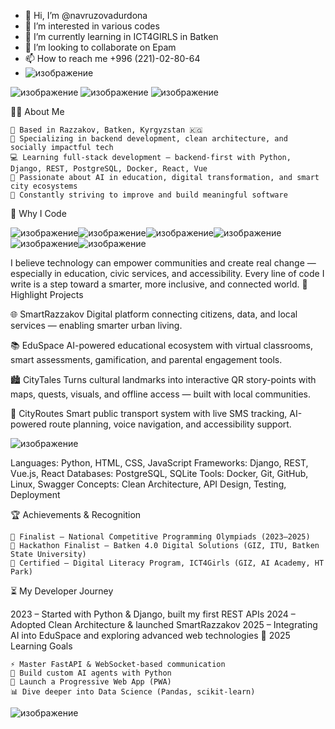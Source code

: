 - 👋 Hi, I’m @navruzovadurdona
- 👀 I’m interested in various codes
- 🌱 I’m currently learning in ICT4GIRLS in Batken
- 💞️ I’m looking to collaborate on Epam
- 📫 How to reach me +996 (221)-02-80-64
- 
  ![изображение](https://github.com/user-attachments/assets/8d087ccd-5a61-4734-8e94-36565de7556f)



<!---
navruzovadurdona/navruzovadurdona is a ✨ special ✨ repository because its `README.md` (this file) appears on your GitHub profile.
You can click the Preview link to take a look at your changes.
--->
![изображение](https://github.com/user-attachments/assets/604bf119-c37b-4da8-929f-13f67939acfd)
![изображение](https://github.com/user-attachments/assets/011a3cc7-6553-4333-9ed7-cdca0cde7666) ![изображение](https://github.com/user-attachments/assets/e9780649-2603-4fae-9594-f39e1680d19f)



👨‍💻 About Me

    📍 Based in Razzakov, Batken, Kyrgyzstan 🇰🇬
    🔧 Specializing in backend development, clean architecture, and socially impactful tech
    💻 Learning full-stack development — backend-first with Python, Django, REST, PostgreSQL, Docker, React, Vue
    🤖 Passionate about AI in education, digital transformation, and smart city ecosystems
    🚀 Constantly striving to improve and build meaningful software

🌱 Why I Code

![изображение](https://github.com/user-attachments/assets/60b76fe8-9912-41c2-970e-a5f4cf7590f1)![изображение](https://github.com/user-attachments/assets/2f5d4ca0-0a2d-47fd-b465-2cfdde398303)![изображение](https://github.com/user-attachments/assets/39ba3b99-a9da-46cc-9179-55ac965896b2)![изображение](https://github.com/user-attachments/assets/ea084c9c-9e1d-4894-8c8d-9c5f6d64d8c0)![изображение](https://github.com/user-attachments/assets/344b21b1-406e-4e01-9f17-ca028ee730b8)![изображение](https://github.com/user-attachments/assets/ab8e79c6-d10c-4fdb-b8f3-0c5cf9c491a6)






I believe technology can empower communities and create real change — especially in education, civic services, and accessibility.
Every line of code I write is a step toward a smarter, more inclusive, and connected world.
🚀 Highlight Projects

🌐 SmartRazzakov
Digital platform connecting citizens, data, and local services — enabling smarter urban living.

📚 EduSpace
AI-powered educational ecosystem with virtual classrooms, smart assessments, gamification, and parental engagement tools.

🏙 CityTales
Turns cultural landmarks into interactive QR story-points with maps, quests, visuals, and offline access — built with local communities.

🚌 CityRoutes
Smart public transport system with live SMS tracking, AI-powered route planning, voice navigation, and accessibility support.


 ![изображение](https://github.com/user-attachments/assets/3b0c6d3b-b6fd-4da9-8437-99f44a007c7a)



Languages:    Python, HTML, CSS, JavaScript
Frameworks:   Django, REST, Vue.js, React
Databases:    PostgreSQL, SQLite
Tools:        Docker, Git, GitHub, Linux, Swagger
Concepts:     Clean Architecture, API Design, Testing, Deployment


🏆 Achievements & Recognition

    🥈 Finalist – National Competitive Programming Olympiads (2023–2025)
    🥉 Hackathon Finalist – Batken 4.0 Digital Solutions (GIZ, ITU, Batken State University)
    📜 Certified – Digital Literacy Program, ICT4Girls (GIZ, AI Academy, HT Park)

⏳ My Developer Journey

2023 – Started with Python & Django, built my first REST APIs
2024 – Adopted Clean Architecture & launched SmartRazzakov
2025 – Integrating AI into EduSpace and exploring advanced web technologies
🎯 2025 Learning Goals

    ⚡ Master FastAPI & WebSocket-based communication
    🧠 Build custom AI agents with Python
    📱 Launch a Progressive Web App (PWA)
    📊 Dive deeper into Data Science (Pandas, scikit-learn)






![изображение](https://github.com/user-attachments/assets/c0a805ac-3850-411f-86ef-952b02d8feaf)

